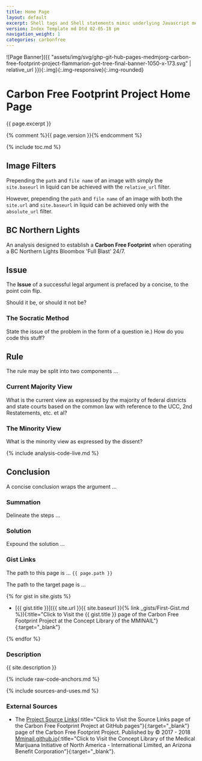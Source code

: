 ```yaml
---
title: Home Page
layout: default
excerpt: Shell tags and Shell statements mimic underlying Javascript methods ...
version: Index Template md Dtd 02-05-18 pm
navigation_weight: 1
categories: carbonfree
---
```

![Page Banner]({{ "assets/img/svg/ghp-git-hub-pages-medmjorg-carbon-free-footprint-project-flammarion-got-tree-final-banner-1050-x-173.svg" | relative_url }}){:.img}{:.img-responsive}{:.img-rounded}

# Carbon Free Footprint Project Home Page

{{ page.excerpt }}

{% comment %}{{ page.version }}{% endcomment %}

{% include toc.md %}

## Image Filters

Prepending the `path` and `file name` of an image with simply the `site.baseurl` in liquid can be achieved with the `relative_url` filter.

However, prepending the `path` and `file name` of an image with both the `site.url` and `site.baseurl` in liquid can be achieved only with the `absolute_url` filter.

## BC Northern Lights

An analysis designed to establish a **Carbon Free Footprint** when operating a BC Northern Lights Bloombox 'Full Blast' 24/7.

## Issue

The **Issue** of a successful legal argument is prefaced by a concise, to the point coin flip.

Should it be, or should it not be?

### The Socratic Method

State the issue of the problem in the form of a question ie.) How do you code this stuff?

## Rule

The rule may be split into two components ...

### Current Majority View

What is the current view as expressed by the majority of federal districts and state courts based on the common law with reference to the UCC, 2nd Restatements, etc. et al?

### The Minority View

What is the minority view as expressed by the dissent?

{% include analysis-code-live.md %}

## Conclusion

A concise conclusion wraps the argument ...

### Summation

Delineate the steps ...

### Solution

Expound the solution ...

### Gist Links

The path to this page is ... `{{ page.path }}`

The path to the target page is ...

{% for gist in site.gists %}

- [{{ gist.title }}]({{ site.url }}{{ site.baseurl }}{% link _gists/First-Gist.md %}){:title="Click to Visit the {{ gist.title }} page of the Carbon Free Footprint Project at the Concept Library of the MMINAIL"}{:target="_blank"}

{% endfor %}

### Description

{{ site.description }}

{% include raw-code-anchors.md %}

{% include sources-and-uses.md %}

### External Sources

- The [Project Source Links](https://mminail.github.io/CFFP/Source-Carbon-Free-Links.htm){:title="Click to Visit the Source Links page of the Carbon Free Footprint Project at GitHub pages"}{:target="_blank"} page of the Carbon Free Footprint Project. Published by © 2017 - 2018 [Mminail.github.io](https://mminail.github.io/){:title="Click to Visit the Concept Library of the Medical Marijuana Initiative of North America - International Limited, an Arizona Benefit Corporation"}{:target="_blank"}.

